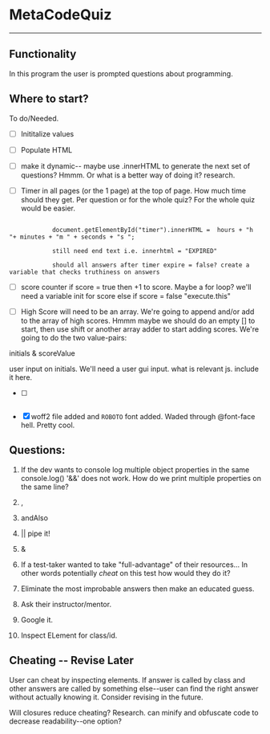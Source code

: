 # MetaCodeQuiz
---
## Functionality

In this program the user is prompted questions about programming.

## Where to start?

To do/Needed.

- [ ] Inititalize values

- [ ] Populate HTML

- [ ] make it dynamic-- maybe use .innerHTML to generate the next set of questions? Hmmm. Or what is a better way of doing it? research.

- [ ] Timer in all pages (or the 1 page) at the top of page. How much time should they get. Per question or for the whole quiz? For the whole quiz would be easier.

```

            document.getElementById("timer").innerHTML =  hours + "h "+ minutes + "m " + seconds + "s ";

            still need end text i.e. innerhtml = "EXPIRED"

            should all answers after timer expire = false? create a variable that checks truthiness on answers

``` 

- [ ] score counter
if score = true then +1 to score. Maybe a for loop? we'll need a variable init for score
else if score = false "execute.this"

- [ ] High Score will need to be an array. We're going to append and/or add to the array of high scores. Hmmm maybe we should do an empty [] to start, then use shift or another array adder to start adding scores. We're going to do the two value-pairs:

initials & scoreValue

user input on initials. We'll need a user gui input. what is relevant js. include it here. 

- [ ] ~~~Develop at least 4 options to pick from on each question. math.floor(math.random +1)   ????? we'll need a plus 1 and make it a range of 4 options. Does that mean 0-3 so that we have 4 total indexes? hmmmm. or 1-4 doesn't really matter~~

- [x] woff2 file added and `ROBOTO` font added. Waded through @font-face hell. Pretty cool.








## Questions: 

1. If the dev wants to console log multiple object properties in the same console.log() '&&' does not work. How do we print multiple properties on the same line?

1. ,
2. andAlso
3. || pipe it!
4. &



4. If a test-taker wanted to take "full-advantage" of their resources... In other words potentially <i>cheat</i> on this test how would they do it?

1. Eliminate the most improbable answers then make an educated guess.
2. Ask their instructor/mentor.
3. Google it.
4. Inspect ELement for class/id.


## Cheating -- Revise Later

User can cheat by inspecting elements. If answer is called by class and other answers are called by something else--user can find the right answer without actually knowing it. Consider revising in the future.

Will closures reduce cheating? Research. can minify and obfuscate code to decrease readability--one option?

